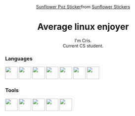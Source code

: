 <div align="center">
<div class="tenor-gif-embed" data-postid="15949532" data-share-method="host" data-aspect-ratio="1.03226" data-width="100%"><a href="https://tenor.com/view/sunflower-pvz-plants-vs-zombies-gif-15949532">Sunflower Pvz Sticker</a>from <a href="https://tenor.com/search/sunflower-stickers">Sunflower Stickers</a></div> <script type="text/javascript" async src="https://tenor.com/embed.js"></script>
<h1>Average linux enjoyer</h1>
<p>I'm Cris.<br>
Current CS student.<br>

</p>
</div>

### Languages
<p>
<img src="https://cdn.jsdelivr.net/gh/devicons/devicon/icons/html5/html5-plain.svg" height="40" width="40"  />
<img src="https://cdn.jsdelivr.net/gh/devicons/devicon/icons/css3/css3-plain.svg"  height="40" width="40" />
<img src="https://cdn.jsdelivr.net/gh/devicons/devicon/icons/javascript/javascript-original.svg" height="40" width="40" / >
<img src="https://cdn.jsdelivr.net/gh/devicons/devicon/icons/python/python-original.svg" height="40" width="40"/>
<img src="https://cdn.jsdelivr.net/gh/devicons/devicon/icons/java/java-original.svg" height="40" width="40"/>
<img src="https://cdn.jsdelivr.net/gh/devicons/devicon/icons/bash/bash-original.svg" height="40" width="40" /> 
<img src="https://cdn.jsdelivr.net/gh/devicons/devicon/icons/mysql/mysql-original-wordmark.svg"  height="40" width="40" />

</p>

### Tools
<p>
<img src="https://cdn.jsdelivr.net/gh/devicons/devicon/icons/linux/linux-plain.svg" height="40" width="40" />
<img src="https://cdn.jsdelivr.net/gh/devicons/devicon/icons/vim/vim-plain.svg" height="40" width="40"  />
<img src="https://cdn.jsdelivr.net/gh/devicons/devicon/icons/git/git-original.svg" height="40" width="40"/>
<img src="https://cdn.jsdelivr.net/gh/devicons/devicon/icons/hugo/hugo-original.svg" height="40" width="40"/>
<img src="https://cdn.jsdelivr.net/gh/devicons/devicon/icons/react/react-original.svg"height="40" width="40"  />
</p>
